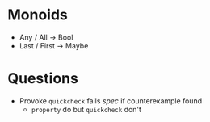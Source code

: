 # Monoids

- Any / All -> Bool
- Last / First -> Maybe

# Questions

* Provoke `quickcheck` fails _spec_ if counterexample found   
    - `property` do but `quickcheck` don't 